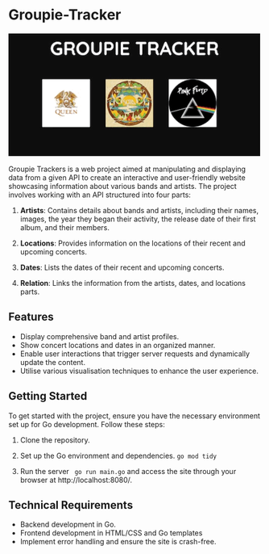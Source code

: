 # Groupie-Tracker

![](./groupie-tracker.gif)

Groupie Trackers is a web project aimed at manipulating and displaying data from a given API to create an interactive and user-friendly website showcasing information about various bands and artists. The project involves working with an API structured into four parts:


1. **Artists**: Contains details about bands and artists, including their names, images, the year they began their activity, the release date of their first album, and their members.

2. **Locations**: Provides information on the locations of their recent and upcoming concerts.

3. **Dates**: Lists the dates of their recent and upcoming concerts.

4. **Relation**: Links the information from the artists, dates, and locations parts.



## Features

-   Display comprehensive band and artist profiles.
-   Show concert locations and dates in an organized manner.
-   Enable user interactions that trigger server requests and dynamically update the content.
-   Utilise various visualisation techniques to enhance the user experience.


## Getting Started

To get started with the project, ensure you have the necessary environment set up for Go development. Follow these steps:

1.  Clone the repository.
2.  Set up the Go environment and dependencies. ``` go mod tidy ```
	
3.  Run the server ``` go run main.go``` and access the site through your browser at http://localhost:8080/.


## Technical Requirements

-   Backend development in Go.
- Frontend development in HTML/CSS and Go templates
-   Implement error handling and ensure the site is crash-free.
